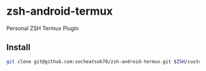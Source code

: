# zsh-android-termux
Personal ZSH Termux Plugin

## Install
```sh
git clone git@github.com:socheatsok78/zsh-android-termux.git $ZSH/custom/plugins/android-termux
```
